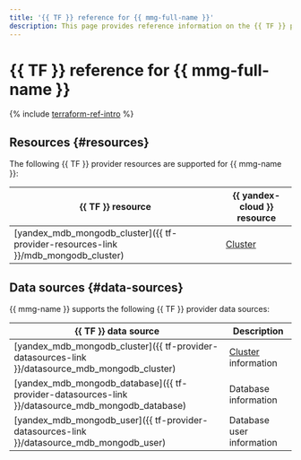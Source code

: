 ```yaml
---
title: '{{ TF }} reference for {{ mmg-full-name }}'
description: This page provides reference information on the {{ TF }} provider resources and data sources supported for {{ mmg-name }}.
---
```


# {{ TF }} reference for {{ mmg-full-name }}

{% include [terraform-ref-intro](../_includes/terraform-ref-intro.md) %}

## Resources {#resources}

The following {{ TF }} provider resources are supported for {{ mmg-name }}:

| **{{ TF }} resource** | **{{ yandex-cloud }} resource** |
| --- | --- |
| [yandex_mdb_mongodb_cluster]({{ tf-provider-resources-link }}/mdb_mongodb_cluster) | [Cluster](concepts/index.md) |

## Data sources {#data-sources}

{{ mmg-name }} supports the following {{ TF }} provider data sources:

| **{{ TF }} data source** | **Description** |
| --- | --- |
| [yandex_mdb_mongodb_cluster]({{ tf-provider-datasources-link }}/datasource_mdb_mongodb_cluster) | [Cluster](./concepts/index.md) information |
| [yandex_mdb_mongodb_database]({{ tf-provider-datasources-link }}/datasource_mdb_mongodb_database) | Database information |
| [yandex_mdb_mongodb_user]({{ tf-provider-datasources-link }}/datasource_mdb_mongodb_user) | Database user information |
